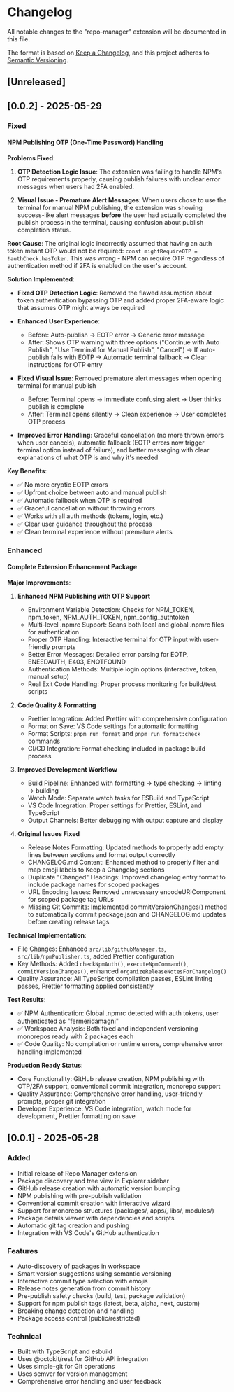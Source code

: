 # Changelog

All notable changes to the "repo-manager" extension will be documented in this file.

The format is based on [Keep a Changelog](https://keepachangelog.com/en/1.0.0/), and this project adheres to [Semantic Versioning](https://semver.org/spec/v2.0.0.html).

## [Unreleased]

## [0.0.2] - 2025-05-29

### Fixed

#### NPM Publishing OTP (One-Time Password) Handling

**Problems Fixed**:

1. **OTP Detection Logic Issue**: The extension was failing to handle NPM's OTP requirements properly, causing publish failures with unclear error messages when users had 2FA enabled.

2. **Visual Issue - Premature Alert Messages**: When users chose to use the terminal for manual NPM publishing, the extension was showing success-like alert messages **before** the user had actually completed the publish process in the terminal, causing confusion about publish completion status.

**Root Cause**: The original logic incorrectly assumed that having an auth token meant OTP would not be required: `const mightRequireOTP = !authCheck.hasToken`. This was wrong - NPM can require OTP regardless of authentication method if 2FA is enabled on the user's account.

**Solution Implemented**:

- **Fixed OTP Detection Logic**: Removed the flawed assumption about token authentication bypassing OTP and added proper 2FA-aware logic that assumes OTP might always be required

- **Enhanced User Experience**:
  - Before: Auto-publish → EOTP error → Generic error message
  - After: Shows OTP warning with three options ("Continue with Auto Publish", "Use Terminal for Manual Publish", "Cancel") → If auto-publish fails with EOTP → Automatic terminal fallback → Clear instructions for OTP entry

- **Fixed Visual Issue**: Removed premature alert messages when opening terminal for manual publish
  - Before: Terminal opens → Immediate confusing alert → User thinks publish is complete
  - After: Terminal opens silently → Clean experience → User completes OTP process

- **Improved Error Handling**: Graceful cancellation (no more thrown errors when user cancels), automatic fallback (EOTP errors now trigger terminal option instead of failure), and better messaging with clear explanations of what OTP is and why it's needed

**Key Benefits**:

- ✅ No more cryptic EOTP errors
- ✅ Upfront choice between auto and manual publish
- ✅ Automatic fallback when OTP is required
- ✅ Graceful cancellation without throwing errors
- ✅ Works with all auth methods (tokens, login, etc.)
- ✅ Clear user guidance throughout the process
- ✅ Clean terminal experience without premature alerts

### Enhanced

#### Complete Extension Enhancement Package

**Major Improvements**:

1. **Enhanced NPM Publishing with OTP Support**

   - Environment Variable Detection: Checks for NPM_TOKEN, npm_token, NPM_AUTH_TOKEN, npm_config_authtoken
   - Multi-level .npmrc Support: Scans both local and global .npmrc files for authentication
   - Proper OTP Handling: Interactive terminal for OTP input with user-friendly prompts
   - Better Error Messages: Detailed error parsing for EOTP, ENEEDAUTH, E403, ENOTFOUND
   - Authentication Methods: Multiple login options (interactive, token, manual setup)
   - Real Exit Code Handling: Proper process monitoring for build/test scripts

2. **Code Quality & Formatting**

   - Prettier Integration: Added Prettier with comprehensive configuration
   - Format on Save: VS Code settings for automatic formatting
   - Format Scripts: `pnpm run format` and `pnpm run format:check` commands
   - CI/CD Integration: Format checking included in package build process

3. **Improved Development Workflow**

   - Build Pipeline: Enhanced with formatting → type checking → linting → building
   - Watch Mode: Separate watch tasks for ESBuild and TypeScript
   - VS Code Integration: Proper settings for Prettier, ESLint, and TypeScript
   - Output Channels: Better debugging with output capture and display

4. **Original Issues Fixed**

   - Release Notes Formatting: Updated methods to properly add empty lines between sections and format output correctly
   - CHANGELOG.md Content: Enhanced method to properly filter and map emoji labels to Keep a Changelog sections
   - Duplicate "Changed" Headings: Improved changelog entry format to include package names for scoped packages
   - URL Encoding Issues: Removed unnecessary encodeURIComponent for scoped package tag URLs
   - Missing Git Commits: Implemented commitVersionChanges() method to automatically commit package.json and CHANGELOG.md updates before creating release tags

**Technical Implementation**:

- File Changes: Enhanced `src/lib/githubManager.ts`, `src/lib/npmPublisher.ts`, added Prettier configuration
- Key Methods: Added `checkNpmAuth()`, `executeNpmCommand()`, `commitVersionChanges()`, enhanced `organizeReleaseNotesForChangelog()`
- Quality Assurance: All TypeScript compilation passes, ESLint linting passes, Prettier formatting applied consistently

**Test Results**:

- ✅ NPM Authentication: Global .npmrc detected with auth tokens, user authenticated as "fermeridamagni"
- ✅ Workspace Analysis: Both fixed and independent versioning monorepos ready with 2 packages each
- ✅ Code Quality: No compilation or runtime errors, comprehensive error handling implemented

**Production Ready Status**:

- Core Functionality: GitHub release creation, NPM publishing with OTP/2FA support, conventional commit integration, monorepo support
- Quality Assurance: Comprehensive error handling, user-friendly prompts, proper git integration
- Developer Experience: VS Code integration, watch mode for development, Prettier formatting on save

## [0.0.1] - 2025-05-28

### Added

- Initial release of Repo Manager extension
- Package discovery and tree view in Explorer sidebar
- GitHub release creation with automatic version bumping
- NPM publishing with pre-publish validation
- Conventional commit creation with interactive wizard
- Support for monorepo structures (packages/, apps/, libs/, modules/)
- Package details viewer with dependencies and scripts
- Automatic git tag creation and pushing
- Integration with VS Code's GitHub authentication

### Features

- Auto-discovery of packages in workspace
- Smart version suggestions using semantic versioning
- Interactive commit type selection with emojis
- Release notes generation from commit history
- Pre-publish safety checks (build, test, package validation)
- Support for npm publish tags (latest, beta, alpha, next, custom)
- Breaking change detection and handling
- Package access control (public/restricted)

### Technical

- Built with TypeScript and esbuild
- Uses @octokit/rest for GitHub API integration
- Uses simple-git for Git operations
- Uses semver for version management
- Comprehensive error handling and user feedback
